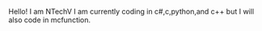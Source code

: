 Hello! I am NTechV
I am currently coding in c#,c,python,and c++ but I will also code in mcfunction.
